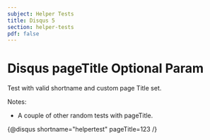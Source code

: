 ```yaml
---
subject: Helper Tests
title: Disqus 5
section: helper-tests
pdf: false
---  
```


# Disqus pageTitle Optional Param

Test with valid shortname and custom page Title set.

Notes: 

* A couple of other random tests with pageTitle.

{@disqus shortname="helpertest" pageTitle=123 /}